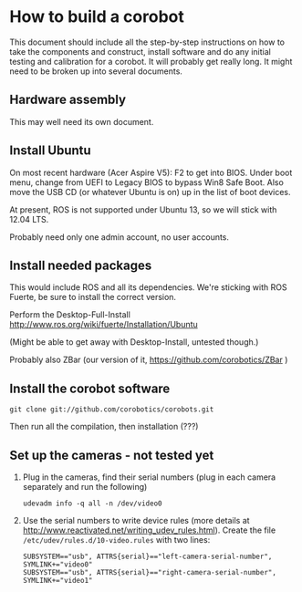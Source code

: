 # How to build a corobot

This document should include all the step-by-step instructions
on how to take the components and construct, install software
and do any initial testing and calibration for a corobot.  It
will probably get really long.  It might need to be broken up
into several documents.

## Hardware assembly

This may well need its own document.

## Install Ubuntu

On most recent hardware (Acer Aspire V5): F2 to get into BIOS.
Under boot menu, change from UEFI to Legacy BIOS to bypass Win8
Safe Boot.  Also move the USB CD (or whatever Ubuntu is on) up
in the list of boot devices.

At present, ROS is not supported under Ubuntu 13, so we will stick with 12.04 LTS.

Probably need only one admin account, no user accounts.

## Install needed packages

This would include ROS and all its dependencies.
We're sticking with ROS Fuerte, be sure to install the correct version.

Perform the Desktop-Full-Install
http://www.ros.org/wiki/fuerte/Installation/Ubuntu

(Might be able to get away with Desktop-Install, untested though.)

Probably also ZBar (our version of it, <https://github.com/corobotics/ZBar> )

## Install the corobot software

`git clone git://github.com/corobotics/corobots.git`

Then run all the compilation, then installation (???)

## Set up the cameras - not tested yet

1. Plug in the cameras, find their serial numbers
  (plug in each camera separately and run the following)

    `udevadm info -q all -n /dev/video0`

2. Use the serial numbers to write device rules
   (more details at <http://www.reactivated.net/writing_udev_rules.html>).
   Create the file `/etc/udev/rules.d/10-video.rules` with two lines:

    `SUBSYSTEM=="usb", ATTRS{serial}=="left-camera-serial-number", SYMLINK+="video0"`  
    `SUBSYSTEM=="usb", ATTRS{serial}=="right-camera-serial-number", SYMLINK+="video1"`

